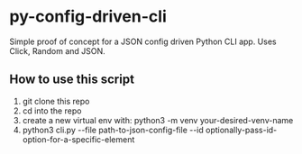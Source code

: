 # py-config-driven-cli
Simple proof of concept for a JSON config driven Python CLI app. Uses Click, Random and JSON.

## How to use this script

1) git clone this repo
2) cd into the repo
3) create a new virtual env with: python3 -m venv your-desired-venv-name
4) python3 cli.py --file path-to-json-config-file --id optionally-pass-id-option-for-a-specific-element
